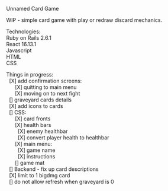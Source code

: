 Unnamed Card Game

WIP - simple card game with play or redraw discard mechanics.

Technologies:  
Ruby on Rails 2.6.1  
React 16.13.1  
Javascript  
HTML  
CSS  

Things in progress:  
&nbsp;&nbsp;[X] add confirmation screens:  
&nbsp;&nbsp;&nbsp;&nbsp;&nbsp;&nbsp;[X] quitting to main menu   
&nbsp;&nbsp;&nbsp;&nbsp;&nbsp;&nbsp;[X] moving on to next fight  
&nbsp;&nbsp;[] graveyard cards details  
&nbsp;&nbsp;[X] add icons to cards  
&nbsp;&nbsp;[] CSS:  
&nbsp;&nbsp;&nbsp;&nbsp;&nbsp;&nbsp;[X] card fronts   
&nbsp;&nbsp;&nbsp;&nbsp;&nbsp;&nbsp;[X] health bars   
&nbsp;&nbsp;&nbsp;&nbsp;&nbsp;&nbsp;&nbsp;&nbsp;[X] enemy healthbar   
&nbsp;&nbsp;&nbsp;&nbsp;&nbsp;&nbsp;&nbsp;&nbsp;[X] convert player health to healthbar   
&nbsp;&nbsp;&nbsp;&nbsp;&nbsp;&nbsp;[X] main menu:    
&nbsp;&nbsp;&nbsp;&nbsp;&nbsp;&nbsp;&nbsp;&nbsp;[X] game name    
&nbsp;&nbsp;&nbsp;&nbsp;&nbsp;&nbsp;&nbsp;&nbsp;[X] instructions    
&nbsp;&nbsp;&nbsp;&nbsp;&nbsp;&nbsp;[] game mat   
&nbsp;&nbsp;[] Backend - fix up card descriptions     
&nbsp;&nbsp;[X] limit to 1 bigdmg card    
&nbsp;&nbsp;[] do not allow refresh when graveyard is 0
